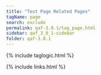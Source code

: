 ```yaml
---
title: "Test Page Related Pages"
tagName: page
search: exclude
permalink: qaf-3.0.1/tag_page.html
sidebar: qaf_3_0_1-sidebar
folder: qaf-3.0.1
---
```

{% include taglogic.html %}

{% include links.html %}
